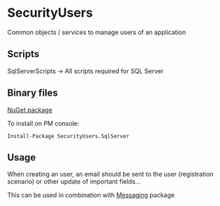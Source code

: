 # SecurityUsers
Common objects / services to manage users of an application

## Scripts
SqlServerScripts -> All scripts required for SQL Server

## Binary files
[NuGet package](https://www.nuget.org/packages/SecurityUsers.SqlServer)

To install on PM console: 

`Install-Package SecurityUsers.SqlServer`

## Usage
When creating an user, an email should be sent to the user (registration scenario) or other update of important fields...

This can be used in combination with [Messaging](https://github.com/vndevpro/Messaging) package
